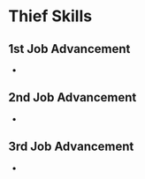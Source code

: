 # Thief Skills

## 1st Job Advancement

- []()

## 2nd Job Advancement

- []()

## 3rd Job Advancement

- []()
